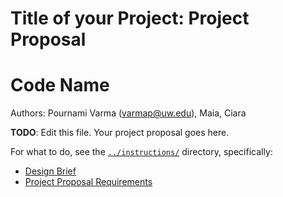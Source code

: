 # Title of your Project: Project Proposal 
# Code Name
Authors: Pournami Varma (varmap@uw.edu), Maia, Ciara

**TODO**: Edit this file. Your project proposal goes here.

For what to do, see the [`../instructions/`](../instructions/) directory, specifically: 

* [Design Brief](../instructions/project-design-brief.pdf)
* [Project Proposal Requirements](../instructions/p01-proposal-requirements.md)
